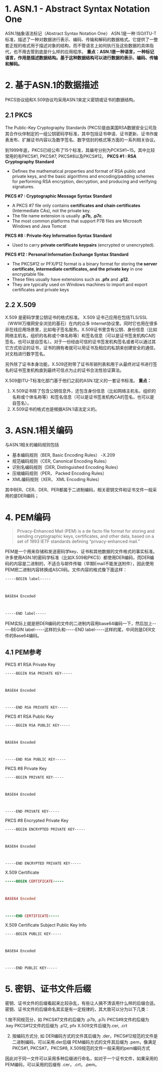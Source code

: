 # 1. ASN.1 - Abstract Syntax Notation One

 ASN.1抽象语法标记（Abstract Syntax Notation One） ASN.1是一种 ISO/ITU-T 标准，描述了一种对数据进行表示、编码、传输和解码的数据格式。它提供了一整套正规的格式用于描述对象的结构，而不管语言上如何执行及这些数据的具体指代，也不用去管到底是什么样的应用程序。
**重点：ASN.1是一种语言，一种标记语言，作用是描述数据结构。基于这种数据结构可以进行数据的表示、编码、传输和解码。**

# 2. 基于ASN.1的数据描述

PKCS协议组和X.509协议均采用ASN.1来定义密钥或证书的数据结构。

## 2.1 PKCS

The Public-Key Cryptography Standards (PKCS)是由美国RSA数据安全公司及其合作伙伴制定的一组公钥密码学标准，其中包括证书申请、证书更新、证书作废表发布、扩展证书内容以及数字签名、数字信封的格式等方面的一系列相关协议。

到1999年底，PKCS已经公布了15个标准，其编号分别为PCKS#1~15。其中比较常用的有PKCS#1, PKCS#7, PKCS#8以及PKCS#12。
**PKCS #1 : RSA Cryptography Standard**

- Defines the mathematical properties and format of RSA public and private keys, and the basic algorithms and encoding/padding schemes for performing RSA encryption, decryption, and producing and verifying signatures.

**PKCS #7 : Cryptographic Message Syntax Standard**

-   A PKCS #7 file only contains **certificates and chain certificates** (Intermediate CAs), not the private key.
-   The file name extension is usually **.p7b, .p7c**.
-   The most common platforms that support P7B files are Microsoft Windows and Java Tomcat

**PKCS #8 : Private-Key Information Syntax Standard**

- Used to carry **private certificate keypairs** (encrypted or unencrypted).

**PKCS #12 : Personal Information Exchange Syntax Standard**

- The PKCS#12 or PFX/P12 format is a binary format for storing th**e server certificate, intermediate certificates, and the private key** in one encryptable file.
- These files usually have extensions such as **.pfx** and **.p12**.
- They are typically used on Windows machines to import and export certificates and private keys

## 2.2 X.509

X.509 是密码学里公钥证书的格式标准。 X.509 证书己应用在包括TLS/SSL（WWW万维网安全浏览的基石）在内的众多 Internet协议里。同时它也用在很多非在线应用场景里，比如电子签名服务。X.509证书里含有公钥、身份信息（比如网络主机名，组织的名称或个体名称等）和签名信息（可以是证书签发机构CA的签名，也可以是自签名）。对于一份经由可信的证书签发机构签名或者可以通过其它方式验证的证书，证书的拥有者就可以用证书及相应的私钥来创建安全的通信，对文档进行数字签名。

另外除了证书本身功能，X.509还附带了证书吊销列表和用于从最终对证书进行签名的证书签发机构直到最终可信点为止的证书合法性验证算法。

X.509是ITU-T标准化部门基于他们之前的ASN.1定义的一套证书标准。
**重点：**

1. X.509证书除了包含公钥信息外，还包含身份信息（比如网络主机名，组织的名称或个体名称等）和签名信息（可以是证书签发机构CA的签名，也可以是自签名）。
2. X.509证书的格式也是根据ASN.1语法定义的。

# 3. ASN.1相关编码

与ASN.1相关的编码规则包括

-   基本编码规则（BER, Basic Encoding Rules） -X.209
-   规范编码规则（CER, Canonical Encoding Rules）
-   识别名编码规则（DER, Distinguished Encoding Rules）
-   压缩编码规则（PER， Packed Encoding Rules）
-   XML编码规则（XER， XML Encoding Rules）

其中BER、CER、DER、PER都属于二进制编码，相关密钥文件和证书文件一般采用的是DER编码；
 

# 4. PEM编码

> Privacy-Enhanced Mail (PEM) is a de facto file format for storing and
> sending cryptographic keys, certificates, and other data, based on a
> set of 1993 IETF standards defining “privacy-enhanced mail.”

PEM是一个用来存储和发送密码学key、证书和其他数据的文件格式的事实标准。许多使用ASN.1的密码学标准（比如X.509和PKCS）都使用DER编码，而DER编码的内容是二进制的，不适合与邮件传输（早期Email不能发送附件），因此使用PEM把二进制内容转换成ASCII码。文件内容的格式像下面这样：

```css
-----BEGIN label-----



BASE64 Encoded



-----END label-----
```

PEM实际上就是把DER编码的文件的二进制内容用base64编码一下，然后加上-----BEGIN label-----这样的头和-----END label-----这样的尾，中间则是DER文件的Base64编码。

## 4.1 PEM参考

PKCS #1 RSA Private Key

```vbnet
-----BEGIN RSA PRIVATE KEY-----



BASE64 Encoded



-----END RSA PRIVATE KEY-----
```

PKCS #1 RSA Public Key

```vbnet
-----BEGIN RSA PUBLIC KEY-----



BASE64 Encoded



-----END RSA PUBLIC KEY-----
```

PKCS #8 Private Key

```vbnet
-----BEGIN PRIVATE KEY-----



BASE64 Encoded



-----END PRIVATE KEY-----
```

PKCS #8 Encrypted Private Key

```vbnet
-----BEGIN ENCRYPTED PRIVATE KEY-----



BASE64 Encoded



-----END ENCRYPTED PRIVATE KEY-----
```

X.509 Certificate

```ruby
-----BEGIN CERTIFICATE-----



BASE64 Encoded



-----END CERTIFICATE-----
```

X.509 Certificate Subject Public Key Info

```vbnet
-----BEGIN PUBLIC KEY-----



BASE64 Encoded



-----END PUBLIC KEY-----
```

# 5. 密钥、证书文件后缀

密钥、证书文件的后缀看起来比较杂乱，有些让人搞不清该用什么样的后缀合适。密钥、证书文件的后缀命名其实是有一定规律的，其大致可以分为以下几类：

  1.按不同规范分，如
  PKCS#7文件的后缀为 .p7b, .p7c
  PKCS#8文件的后缀为 .key
  PKCS#12文件的后缀为 .p12, pfx
  X.509文件后缀为.cer, .crt



2. 按编码方式分, 如
     DER编码方式的文件其后缀为 .der，PKCS#12规范的文件是二进制编码，可以采用.der后缀
     PEM编码方式的文件其后缀为 .pem，像满足PKCS#1, PKCS#7，PKCS#8, X.509规范的文件一般采用的pem编码方式

因此对于同一文件可以采用多种后缀进行命名，如对于一个证书文件，如果采用的PEM编码，可以采用的后缀有 .cer，.crt，.pem。
 